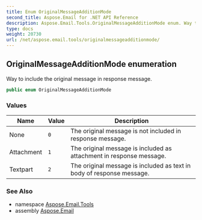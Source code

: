 ```yaml
---
title: Enum OriginalMessageAdditionMode
second_title: Aspose.Email for .NET API Reference
description: Aspose.Email.Tools.OriginalMessageAdditionMode enum. Way to include the original message in response message
type: docs
weight: 20730
url: /net/aspose.email.tools/originalmessageadditionmode/
---
```

## OriginalMessageAdditionMode enumeration

Way to include the original message in response message.

```csharp
public enum OriginalMessageAdditionMode
```

### Values

| Name | Value | Description |
| --- | --- | --- |
| None | `0` | The original message is not included in response message. |
| Attachment | `1` | The original message is included as attachment in response message. |
| Textpart | `2` | The original message is included as text in body of response message. |

### See Also

* namespace [Aspose.Email.Tools](../../aspose.email.tools/)
* assembly [Aspose.Email](../../)


